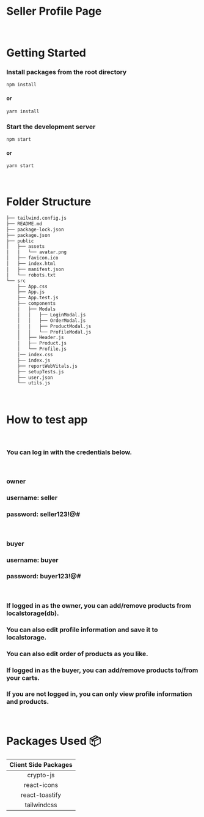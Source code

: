 # Seller Profile Page
<br />


# Getting Started

### Install packages from the root directory
```
npm install
```
#### or
```
yarn install
```
### Start the development server
```
npm start
```
#### or
```
yarn start
```
<br />

# Folder Structure

```bash
├── tailwind.config.js 
├── README.md        
├── package-lock.json
├── package.json     
├── public
│   ├── assets
│   │   └── avatar.png
│   ├── favicon.ico  
│   ├── index.html
│   ├── manifest.json
│   └── robots.txt
└── src
    ├── App.css
    ├── App.js
    ├── App.test.js
    ├── components
    │   ├── Modals
    │   │   ├── LoginModal.js
    │   │   ├── OrderModal.js
    │   │   ├── ProductModal.js
    │   │   └── ProfileModal.js
    │   ├── Header.js
    │   ├── Product.js
    │   └── Profile.js
    │── index.css
    ├── index.js
    ├── reportWebVitals.js
    ├── setupTests.js
    ├── user.json
    └── utils.js

```
<br />

# How to test app

<br />

### You can log in with the credentials below.

<br />

### owner
### username: seller 
### password: seller123!@#

<br />

### buyer
### username: buyer
### password: buyer123!@#

<br />

### If logged in as the owner, you can add/remove products from localstorage(db).
### You can also edit profile information and save it to localstorage.
### You can also edit order of products as you like.

### If logged in as the buyer, you can add/remove products to/from your carts.

### If you are not logged in, you can only view profile information and products.

<br />

# Packages Used :package:

| Client Side Packages  |
| :-------------: |
| crypto-js |
| react-icons  |
| react-toastify  |
| tailwindcss |

